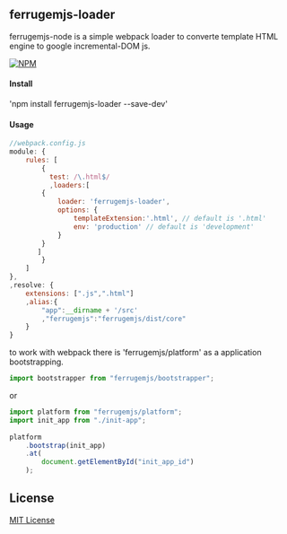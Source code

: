 ## ferrugemjs-loader
ferrugemjs-node is a simple webpack loader to converte template HTML engine to google incremental-DOM js.

[![NPM](https://nodei.co/npm/ferrugemjs-loader.png?downloads=true&downloadRank=true&stars=true)](https://nodei.co/npm/ferrugemjs-loader/)

#### Install

'npm install ferrugemjs-loader --save-dev'

#### Usage

``` js
//webpack.config.js 
module: {
    rules: [
        {
          test: /\.html$/
          ,loaders:[
		{ 
			loader: 'ferrugemjs-loader',
			options: {
				templateExtension:'.html', // default is '.html'
				env: 'production' // default is 'development'
			} 
		}
	   ]
        }
    ]
},
,resolve: {
    extensions: [".js",".html"]
    ,alias:{    		
    	"app":__dirname + '/src'
    	,"ferrugemjs":"ferrugemjs/dist/core"
    }    
}
```
to work with webpack there is 'ferrugemjs/platform' as a application bootstrapping.

``` typescript
import bootstrapper from "ferrugemjs/bootstrapper";
```
or

```typescript
import platform from "ferrugemjs/platform";
import init_app from "./init-app";
 
platform
    .bootstrap(init_app)
    .at(
        document.getElementById("init_app_id")
    );
```

## License

[MIT License](http://en.wikipedia.org/wiki/MIT_License)

